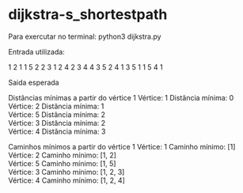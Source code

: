 # dijkstra-s_shortestpath


Para exercutar no terminal: python3 dijkstra.py 

Entrada utilizada:

1    2    1
1    5    2
2    3    1
2    4    2
3    4    4
3    5    2
4    1    3
5    1    1
5    4    1

Saida esperada 

Distâncias mínimas a partir do vértice 1
Vértice: 1 Distância mínima: 0        
Vértice: 2 Distância mínima: 1        
Vértice: 5 Distância mínima: 2        
Vértice: 3 Distância mínima: 2        
Vértice: 4 Distância mínima: 3   


Caminhos mínimos a partir do vértice 1
Vértice: 1 Caminho mínimo: [1]        
Vértice: 2 Caminho mínimo: [1, 2]     
Vértice: 5 Caminho mínimo: [1, 5]     
Vértice: 3 Caminho mínimo: [1, 2, 3]  
Vértice: 4 Caminho mínimo: [1, 2, 4] 
